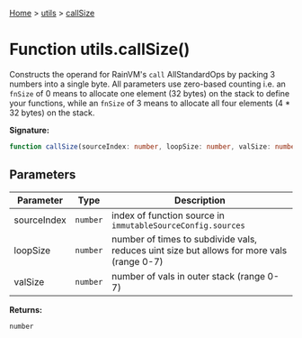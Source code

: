 [Home](../../../index.md) &gt; [utils](../../utils.md) &gt; [callSize](./callsize_1.md)

# Function utils.callSize()

Constructs the operand for RainVM's `call` AllStandardOps by packing 3 numbers into a single byte. All parameters use zero-based counting i.e. an `fnSize` of 0 means to allocate one element (32 bytes) on the stack to define your functions, while an `fnSize` of 3 means to allocate all four elements (4 \* 32 bytes) on the stack.

<b>Signature:</b>

```typescript
function callSize(sourceIndex: number, loopSize: number, valSize: number): number;
```

## Parameters

|  Parameter | Type | Description |
|  --- | --- | --- |
|  sourceIndex | `number` | index of function source in `immutableSourceConfig.sources` |
|  loopSize | `number` | number of times to subdivide vals, reduces uint size but allows for more vals (range 0-7) |
|  valSize | `number` | number of vals in outer stack (range 0-7) |

<b>Returns:</b>

`number`

